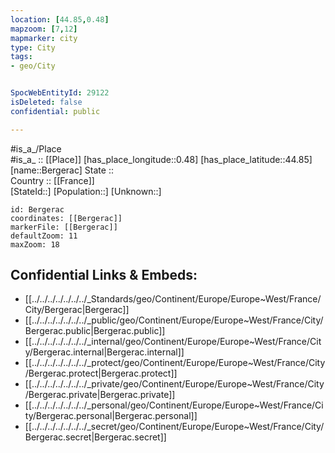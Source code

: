 ```yaml
---
location: [44.85,0.48] 
mapzoom: [7,12] 
mapmarker: city 
type: City
tags:
- geo/City


SpocWebEntityId: 29122
isDeleted: false
confidential: public

---
```

#is_a_/Place  
#is_a_ :: [[Place]] 
[has_place_longitude::0.48] 
[has_place_latitude::44.85] 
[name::Bergerac] 
State ::  
Country :: [[France]]  
[StateId::] 
[Population::] 
[Unknown::] 


```leaflet
id: Bergerac
coordinates: [[Bergerac]] 
markerFile: [[Bergerac]] 
defaultZoom: 11 
maxZoom: 18
```


## Confidential Links & Embeds: 
- [[../../../../../../../_Standards/geo/Continent/Europe/Europe~West/France/City/Bergerac|Bergerac]] 
- [[../../../../../../../_public/geo/Continent/Europe/Europe~West/France/City/Bergerac.public|Bergerac.public]] 
- [[../../../../../../../_internal/geo/Continent/Europe/Europe~West/France/City/Bergerac.internal|Bergerac.internal]] 
- [[../../../../../../../_protect/geo/Continent/Europe/Europe~West/France/City/Bergerac.protect|Bergerac.protect]] 
- [[../../../../../../../_private/geo/Continent/Europe/Europe~West/France/City/Bergerac.private|Bergerac.private]] 
- [[../../../../../../../_personal/geo/Continent/Europe/Europe~West/France/City/Bergerac.personal|Bergerac.personal]] 
- [[../../../../../../../_secret/geo/Continent/Europe/Europe~West/France/City/Bergerac.secret|Bergerac.secret]] 
